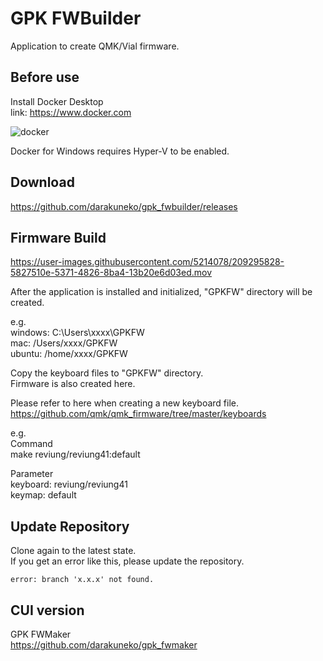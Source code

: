 # GPK FWBuilder
Application to create QMK/Vial firmware.  

Before use
-------
Install Docker Desktop    
link: https://www.docker.com

![docker](https://user-images.githubusercontent.com/5214078/209291875-596663b3-71a5-4d22-8b4c-309c1edbcb61.jpg)

Docker for Windows requires Hyper-V to be enabled. 

Download
-------

https://github.com/darakuneko/gpk_fwbuilder/releases

Firmware Build
-------
https://user-images.githubusercontent.com/5214078/209295828-5827510e-5371-4826-8ba4-13b20e6d03ed.mov

After the application is installed and initialized, "GPKFW" directory will be created.

e.g.   
windows: C:\Users\xxxx\GPKFW   
mac: /Users/xxxx/GPKFW   
ubuntu: /home/xxxx/GPKFW    

Copy the keyboard files to "GPKFW" directory.   
Firmware is also created here.   

Please refer to here when creating a new keyboard file.   
https://github.com/qmk/qmk_firmware/tree/master/keyboards

e.g.    
Command  
make reviung/reviung41:default  
   
Parameter  
keyboard: reviung/reviung41  
keymap: default 

Update Repository
-------
Clone again to the latest state.    
If you get an error like this, please update the repository.     
```
error: branch 'x.x.x' not found.
```
 
CUI version
-------
GPK FWMaker  
https://github.com/darakuneko/gpk_fwmaker

